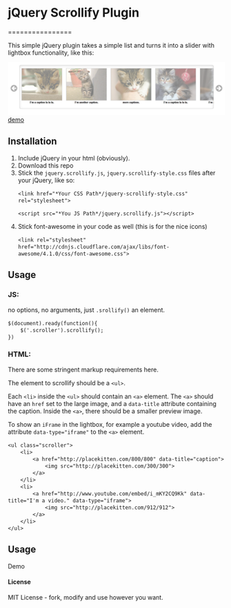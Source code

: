 # jQuery Scrollify Plugin
================

This simple jQuery plugin takes a simple list and turns it into a slider with lightbox functionality, like this: 

![](preview.png)
[demo](http://j4n-co.github.io/jquery.scrollify/) 

## Installation

1. Include jQuery in your html (obviously).  
2. Download this repo
3. Stick the `jquery.scrollify.js`, `jquery.scrollify-style.css` files after your jQuery, like so: 
    ```
    <link href="*Your CSS Path*/jquery-scrollify-style.css" rel="stylesheet">
    ```
    ```
    <script src="*You JS Path*/jquery.scrollify.js"></script>   
    ```
4. Stick font-awesome in your code as well (this is for the nice icons)
    ```
    <link rel="stylesheet" href="http://cdnjs.cloudflare.com/ajax/libs/font-awesome/4.1.0/css/font-awesome.css">
    ```

## Usage

### JS:
no options, no arguments, just `.srollify()` an element. 
```
$(document).ready(function(){
    $('.scroller').scrollify(); 
})
```

### HTML: 
There are some stringent markup requirements here. 

The element to scrollify should be a `<ul>`. 

Each `<li>` inside the `<ul>` should contain an `<a>` element. The `<a>` should have an `href` set to the large image, and a `data-title` attribute containing the caption. Inside the `<a>`, there should be a smaller preview image. 

To show an `iFrame` in the lightbox, for example a youtube video, add the attribute `data-type="iframe"` to the `<a>` element. 

```
<ul class="scroller"> 
    <li>
        <a href="http://placekitten.com/800/800" data-title="caption"> 
	        <img src="http://placekitten.com/300/300"> 
        </a>
    </li>
    <li> 
        <a href="http://www.youtube.com/embed/i_mKY2CQ9Kk" data-title="I'm a video." data-type="iframe"> 
            <img src="http://placekitten.com/912/912"> 
        </a>
    </li>
</ul> 
```

## Usage

Demo 


#### License
MIT License - fork, modify and use however you want.